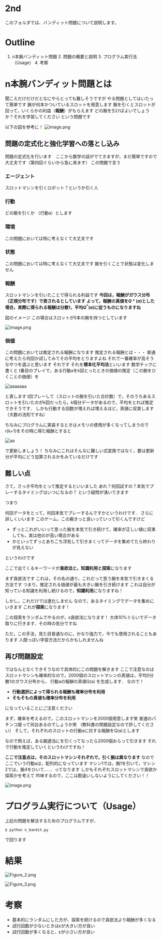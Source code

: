 # 2nd
このフォルダでは、バンディット問題について説明します。

# Outline
1. n本腕バンディット問題
    2. 問題の概要と説明
    3. プログラム実行法（Usage）
    4. 考察

# n本腕バンディット問題とは
聞こえだけだけだとなにやらとっても難しそうですが
やる問題としてはいたって簡単です
腕が何本かついているスロットを用意します
腕を引くとスロットが回って，いくらかの利益（**報酬**）がもらえます
どの腕を引けばよいでしょうか？それを学習してください
という問題です

以下の図を参考に！
![image.png](https://qiita-image-store.s3.amazonaws.com/0/261584/83f4290f-dfb1-bc40-1b50-0ababc7425c8.png)

## 問題の定式化と強化学習への落とし込み
問題の定式化を行います　ここから数学の話がでてきますが，まだ簡単ですので大丈夫です（第四回ぐらいから急に来ます）
この問題で言う
### エージェント
スロットマシンを引くロボット？というか引く人

### 行動
どの腕を引くか
（行動a）とします

### 環境
この問題においては特に考えなくて大丈夫です

### 状態
この問題においては特に考えなくて大丈夫です
腕を引くことで状態は変化しません

### 報酬
スロットマシンを引いたことで得られる利益です
**今回は，報酬がガウス分布（正規分布です）で表されるとしています**
**よって，報酬の真値を$Q*(a)$とした場合，実際に得られる報酬は分散1，平均$Q^{*}(a)$に従うものになりますね**

図のイメージ
この場合はスロットが5本の腕を持つとしています

![image.png](https://qiita-image-store.s3.amazonaws.com/0/261584/19a93283-8332-2718-f9bf-c985651ac8ac.png)


### 価値
この問題においては推定される報酬になります
推定される報酬とは・・・
普通に考えたら何回か試してみてその平均をとりますよね
それで一番確率が高そうなやつを選ぶと思います
それです
それを**標本化平均法**といいます
数学チックに書くと
t番目のプレイで，ある行動aをk回とったときの価値の推定（この腕をひくことの価値）を

![aaaaaaa](https://user-images.githubusercontent.com/37980935/42994457-1b2355a2-8c49-11e8-89ab-63c9c44afa21.JPG)

と表します
t回プレーして（スロットの腕を引いた合計数）で，そのうちあるスロットを引いたのがk回だったら，k個分データがあるので，平均をとれば推定できそうです．
しかも行動する回数が増えれば増えるほど，真値に収束します（大数の法則ですね）

ちなみにプログラムに実装するときはメモリの使用が多くなってしまうので
r(k+1)をその時に得た報酬とすると

![aa](https://user-images.githubusercontent.com/37980935/42994467-205e6e9e-8c49-11e8-8f9c-24513b01ad68.JPG)

で更新しましょう！
ちなみにこれはそんなに難しい式変換ではなく，要は更新分が平均にどう加算されるかをみているだけです

## 難しい点
さて，さっき平均をとって推定するといいました
あれ？何回試すの？本気でプレーするタイミングはいつになるの？
という疑問が湧いてきます

つまり

何回データをとって，何回本気でプレーするんですかというわけです．
さらに詳しくいいます
このゲーム，この腕きっと良いっていって引くんですけど

- ずっとこれがいいって思った腕を本気で引き続けて，確率が正しい値に収束しても，実は他のが高い場合がある
- かといってずっとあちこち浮気して引きまくってデータを集めてたら終わりが見えない

というわけです

ここで出てくるキーワードが**貪欲法と，知識利用と探索**になります

まず貪欲法です
これは，その名の通り，これだって思う腕を本気で引きまくる方法です
つまり，推定される価値が最も大きい腕を引き続けます
これは自分が知っている知識を利用し続けるので，**知識利用**になりますね！

しかし，これだけでは進化しません
なので，あるタイミングでデータを集めにいきます
これが**探索**になります！

この探索をランダムでやるのが，ε貪欲法になります！
大体10%ぐらいでデータ取りに行きます．その時の気分ですね

ただ，この手法，見た目普通なのに，かなり強力で，今でも使用されることもあります
人間っぽい学習方法だからかもしれませんね

## 再び問題設定
ではなんとなくできそうなので具体的にこの問題を解きます
ここで注意なのはスロットマシンも確率的なので，2000個のスロットマシンの真値は，平均0分散1のガウス分布から， 行動aの報酬の真値Q(a) を生成します．
なので！

- **行動選択によって得られる報酬も確率分布を利用**
- **そもそもの真値も確率分布を利用**

になっていることにご注意ください

まず，確率を考えるので，このスロットマシンを2000個用意します笑
普通のパチンコ屋って何台あるのでしょうか笑
（教科書の問題設定なので許してください）
そして，それぞれのスロットの行動aに対する報酬をQ(a)とします

なので例えば，ある腕適当にを引くってなったら2000個おらって引きます
それで行動を推定していくというわけですね！

**ここで注意点は，そのスロットマシンそれぞれで，引く腕は異なります**
なのでここでいう行動aは，配列的になっています
マシン1では，腕1を引いて，マシン2では，腕4をひいて．．．．ってなります
しかもそれぞれスロットマシンで貪欲か探索かを考えて
吟味するので，ここは勘違いしないようにしてください！！


![image.png](https://qiita-image-store.s3.amazonaws.com/0/261584/c7d2c562-11eb-8e0b-c377-a3e9afe87494.png)

# プログラム実行について（Usage）
上記の問題を解法するためのプログラムですが、

```
$ python n_bandit.py
```

で回ります

# 結果
![Figure_2.png](https://qiita-image-store.s3.amazonaws.com/0/261584/9840f2ee-ff3b-cedc-cc1a-44509b3a4754.png)

![Figure_3.png](https://qiita-image-store.s3.amazonaws.com/0/261584/c27a4062-b0ae-5e0d-eb09-16724a3628ad.png)

# 考察
- 基本的にランダムにした方が、探索を続けるので貪欲法より報酬が多くなる
- 試行回数が少ないときはεが大きい方が良い
- 試行回数が多くなると、εが小さい方が良い